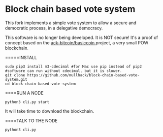 Block chain based vote system
=============================

This fork implements a simple vote system to allow a secure and democratic process, in a delegative democracy.

This software is no longer being developed. It is NOT secure!
It's a proof of concept based on the [ack-bitcoin/basiccoin
](https://github.com/zack-bitcoin/basiccoin) project, a very small POW blockchain.

=====INSTALL 

    sudo pip3 install m3-cdecimal #for Mac use pip instead of pip2
    #software can run without cdecimal, but it is slower.
    git clone https://github.com/nullhack/block-chain-based-vote-system.git
    cd block-chain-based-vote-system

====RUN A NODE

    python3 cli.py start

It will take time to download the blockchain.

====TALK TO THE NODE

    python3 cli.py
